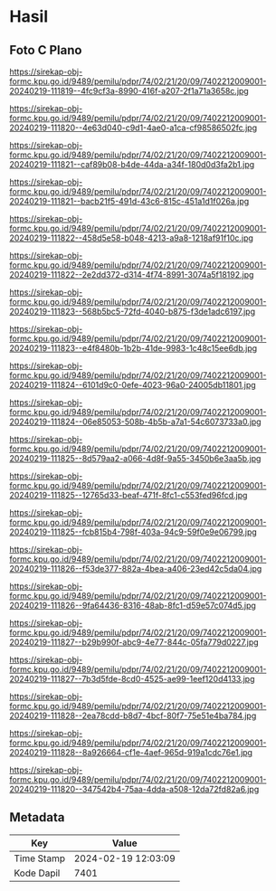 # Hasil

## Foto C Plano

https://sirekap-obj-formc.kpu.go.id/9489/pemilu/pdpr/74/02/21/20/09/7402212009001-20240219-111819--4fc9cf3a-8990-416f-a207-2f1a71a3658c.jpg

https://sirekap-obj-formc.kpu.go.id/9489/pemilu/pdpr/74/02/21/20/09/7402212009001-20240219-111820--4e63d040-c9d1-4ae0-a1ca-cf98586502fc.jpg

https://sirekap-obj-formc.kpu.go.id/9489/pemilu/pdpr/74/02/21/20/09/7402212009001-20240219-111821--caf89b08-b4de-44da-a34f-180d0d3fa2b1.jpg

https://sirekap-obj-formc.kpu.go.id/9489/pemilu/pdpr/74/02/21/20/09/7402212009001-20240219-111821--bacb21f5-491d-43c6-815c-451a1d1f026a.jpg

https://sirekap-obj-formc.kpu.go.id/9489/pemilu/pdpr/74/02/21/20/09/7402212009001-20240219-111822--458d5e58-b048-4213-a9a8-1218af91f10c.jpg

https://sirekap-obj-formc.kpu.go.id/9489/pemilu/pdpr/74/02/21/20/09/7402212009001-20240219-111822--2e2dd372-d314-4f74-8991-3074a5f18192.jpg

https://sirekap-obj-formc.kpu.go.id/9489/pemilu/pdpr/74/02/21/20/09/7402212009001-20240219-111823--568b5bc5-72fd-4040-b875-f3de1adc6197.jpg

https://sirekap-obj-formc.kpu.go.id/9489/pemilu/pdpr/74/02/21/20/09/7402212009001-20240219-111823--e4f8480b-1b2b-41de-9983-1c48c15ee6db.jpg

https://sirekap-obj-formc.kpu.go.id/9489/pemilu/pdpr/74/02/21/20/09/7402212009001-20240219-111824--6101d9c0-0efe-4023-96a0-24005db11801.jpg

https://sirekap-obj-formc.kpu.go.id/9489/pemilu/pdpr/74/02/21/20/09/7402212009001-20240219-111824--06e85053-508b-4b5b-a7a1-54c6073733a0.jpg

https://sirekap-obj-formc.kpu.go.id/9489/pemilu/pdpr/74/02/21/20/09/7402212009001-20240219-111825--8d579aa2-a066-4d8f-9a55-3450b6e3aa5b.jpg

https://sirekap-obj-formc.kpu.go.id/9489/pemilu/pdpr/74/02/21/20/09/7402212009001-20240219-111825--12765d33-beaf-471f-8fc1-c553fed96fcd.jpg

https://sirekap-obj-formc.kpu.go.id/9489/pemilu/pdpr/74/02/21/20/09/7402212009001-20240219-111825--fcb815b4-798f-403a-94c9-59f0e9e06799.jpg

https://sirekap-obj-formc.kpu.go.id/9489/pemilu/pdpr/74/02/21/20/09/7402212009001-20240219-111826--f53de377-882a-4bea-a406-23ed42c5da04.jpg

https://sirekap-obj-formc.kpu.go.id/9489/pemilu/pdpr/74/02/21/20/09/7402212009001-20240219-111826--9fa64436-8316-48ab-8fc1-d59e57c074d5.jpg

https://sirekap-obj-formc.kpu.go.id/9489/pemilu/pdpr/74/02/21/20/09/7402212009001-20240219-111827--b29b990f-abc9-4e77-844c-05fa779d0227.jpg

https://sirekap-obj-formc.kpu.go.id/9489/pemilu/pdpr/74/02/21/20/09/7402212009001-20240219-111827--7b3d5fde-8cd0-4525-ae99-1eef120d4133.jpg

https://sirekap-obj-formc.kpu.go.id/9489/pemilu/pdpr/74/02/21/20/09/7402212009001-20240219-111828--2ea78cdd-b8d7-4bcf-80f7-75e51e4ba784.jpg

https://sirekap-obj-formc.kpu.go.id/9489/pemilu/pdpr/74/02/21/20/09/7402212009001-20240219-111828--8a926664-cf1e-4aef-965d-919a1cdc76e1.jpg

https://sirekap-obj-formc.kpu.go.id/9489/pemilu/pdpr/74/02/21/20/09/7402212009001-20240219-111820--347542b4-75aa-4dda-a508-12da72fd82a6.jpg


## Metadata

| Key        | Value               |
| ---------- | ------------------- |
| Time Stamp | 2024-02-19 12:03:09 |
| Kode Dapil | 7401                |




